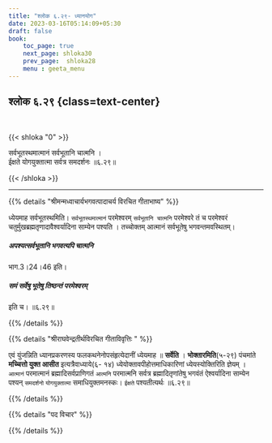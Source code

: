 ```yaml
---
title: "श्लोक ६.२९- ध्यानयोग"
date: 2023-03-16T05:14:09+05:30
draft: false
book:
    toc_page: true
    next_page: shloka30
    prev_page:  shloka28
    menu : geeta_menu
---
```




## श्लोक ६.२९ {class=text-center}

<br/>

{{< shloka  "0"  >}}

सर्वभूतस्थमात्मानं सर्वभूतानि चात्मनि ।  
ईक्षते योगयुक्तात्मा सर्वत्र समदर्शनः ॥६.२९॥
 

{{< /shloka >}}

---


{{% details "श्रीमन्मध्वाचार्यभगवत्पादाचर्य विरचित  गीताभाष्य" %}}

ध्येयमाह सर्वभूतस्थमिति। `सर्वभूतस्थमात्मानं` परमेश्वरम् `सर्वभूतानि चात्मनि` 
परमेश्वरे तं च परमेश्वरं चतुर्मुखब्रह्मतृणादावैश्वर्यादिना साम्येन पश्यति । 
तच्चोक्तम् आत्मानं सर्वभूतेषु भगवन्तमवस्थितम्। 
##### अपश्यत्सर्वभूतानि भगवत्यपि चात्मनि 
भाग.3।24।46 इति। 
##### समं सर्वेषु भूतेषु तिष्ठन्तं परमेश्वरम् 
इति च। ॥६.२९॥

{{% /details %}}



{{% details "श्रीराघवेन्द्रतीर्थविरचित गीताविवृत्तिः " %}}

एवं युंजन्निति ध्यानप्रकरणस्य फलकथनेनोपसंहृत्येदानीं ध्येयमाह
॥ **सर्वेति** । **भोक्तारमिति**(५-२९) पंचमांते 
**मच्चित्तो युक्त आसीत** इत्यत्रैवाध्याये(६- १४) ध्येयोक्तावपीहोत्तमाधिकारिणां 
ध्येयस्योक्तिरिति ज्ञेयम्‌ ।   
`आत्मानं` परमात्मानं ब्रह्मादिसर्वप्राणिगतं `आत्मनि` परमात्मनि सर्वत्र
ब्रह्मादितृणांतेषु भगवंतं ऐश्वर्यादिना साम्येन पश्यन् `समदर्शनो` 
`योगयुक्तात्मा` समाधियुक्तमनस्कः। `ईक्षते` पश्यतीत्यर्थः ॥६.२९॥

{{% /details %}}



{{% details "पद विचार" %}}


{{% /details %}}
